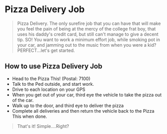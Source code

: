 # Pizza Delivery Job

> Pizza Delivery. The only surefire job that you can have that will make you feel the pain of being at the mercy of the college frat boy, that uses his daddy's credit card, but still can't manage to give a decent tip. SO! You want to work a minimum effort job, while smoking pot in your car, and jamming out to the music from when you were a kid? PERFECT...let's get started.

## How to use Pizza Delivery Job

- Head to the Pizza This! (Postal: 7100)
- Talk to the Ped outside, and start work. 
- Drive to each location on your GPS
- When you get out of your car, third eye the vehicle to take the pizza out of the car.
- Walk up to the door, and third eye to deliver the pizza
- Complete all deliveries and then return the vehicle back to the Pizza This when done.

> That's it! Simple....Right? 